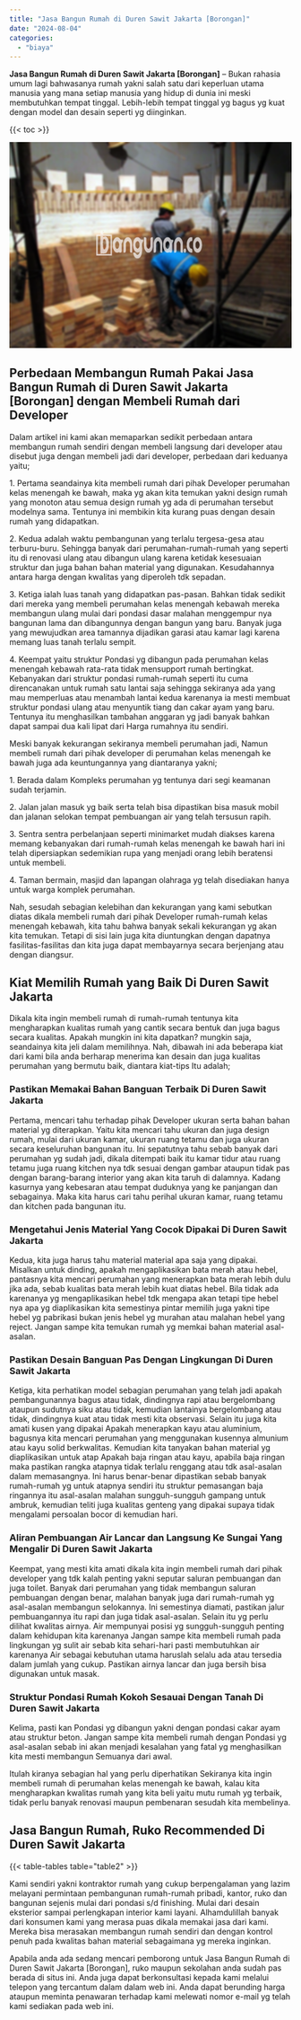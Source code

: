 ```yaml
---
title: "Jasa Bangun Rumah di Duren Sawit Jakarta [Borongan]"
date: "2024-08-04"
categories: 
  - "biaya"
---
```


**Jasa Bangun Rumah di Duren Sawit Jakarta \[Borongan\]** – Bukan rahasia umum lagi bahwasanya rumah yakni salah satu dari keperluan utama manusia yang mana setiap manusia yang hidup di dunia ini meski membutuhkan tempat tinggal. Lebih-lebih tempat tinggal yg bagus yg kuat dengan model dan desain seperti yg diinginkan.

{{< toc >}}

![Jasa Bangun Rumah di Duren Sawit Jakarta [Borongan]](/images/borong-bangunan-15.png)

## Perbedaan Membangun Rumah Pakai Jasa Bangun Rumah di Duren Sawit Jakarta \[Borongan\] dengan Membeli Rumah dari Developer

Dalam artikel ini kami akan memaparkan sedikit perbedaan antara membangun rumah sendiri dengan membeli langsung dari developer atau disebut juga dengan membeli jadi dari developer, perbedaan dari keduanya yaitu;

1\. Pertama seandainya kita membeli rumah dari pihak Developer perumahan kelas menengah ke bawah, maka yg akan kita temukan yakni design rumah yang monoton atau semua design rumah yg ada di perumahan tersebut modelnya sama. Tentunya ini membikin kita kurang puas dengan desain rumah yang didapatkan.

2\. Kedua adalah waktu pembangunan yang terlalu tergesa-gesa atau terburu-buru. Sehingga banyak dari perumahan-rumah-rumah yang seperti itu di renovasi ulang atau dibangun ulang karena ketidak kesesuaian struktur dan juga bahan bahan material yang digunakan. Kesudahannya antara harga dengan kwalitas yang diperoleh tdk sepadan.

3\. Ketiga ialah luas tanah yang didapatkan pas-pasan. Bahkan tidak sedikit dari mereka yang membeli perumahan kelas menengah kebawah mereka membangun ulang mulai dari pondasi dasar malahan menggempur nya bangunan lama dan dibangunnya dengan bangun yang baru. Banyak juga yang mewujudkan area tamannya dijadikan garasi atau kamar lagi karena memang luas tanah terlalu sempit.

4\. Keempat yaitu struktur Pondasi yg dibangun pada perumahan kelas menengah kebawah rata-rata tidak mensupport rumah bertingkat. Kebanyakan dari struktur pondasi rumah-rumah seperti itu cuma direncanakan untuk rumah satu lantai saja sehingga sekiranya ada yang mau memperluas atau menambah lantai kedua karenanya ia mesti membuat struktur pondasi ulang atau menyuntik tiang dan cakar ayam yang baru. Tentunya itu menghasilkan tambahan anggaran yg jadi banyak bahkan dapat sampai dua kali lipat dari Harga rumahnya itu sendiri.

Meski banyak kekurangan sekiranya membeli perumahan jadi, Namun membeli rumah dari pihak developer di perumahan kelas menengah ke bawah juga ada keuntungannya yang diantaranya yakni;

1\. Berada dalam Kompleks perumahan yg tentunya dari segi keamanan sudah terjamin.

2\. Jalan jalan masuk yg baik serta telah bisa dipastikan bisa masuk mobil dan jalanan selokan tempat pembuangan air yang telah tersusun rapih.

3\. Sentra sentra perbelanjaan seperti minimarket mudah diakses karena memang kebanyakan dari rumah-rumah kelas menengah ke bawah hari ini telah dipersiapkan sedemikian rupa yang menjadi orang lebih beratensi untuk membeli.

4\. Taman bermain, masjid dan lapangan olahraga yg telah disediakan hanya untuk warga komplek perumahan.

Nah, sesudah sebagian kelebihan dan kekurangan yang kami sebutkan diatas dikala membeli rumah dari pihak Developer rumah-rumah kelas menengah kebawah, kita tahu bahwa banyak sekali kekurangan yg akan kita temukan. Tetapi di sisi lain juga kita diuntungkan dengan dapatnya fasilitas-fasilitas dan kita juga dapat membayarnya secara berjenjang atau dengan diangsur.

## Kiat Memilih Rumah yang Baik Di Duren Sawit Jakarta

Dikala kita ingin membeli rumah di rumah-rumah tentunya kita mengharapkan kualitas rumah yang cantik secara bentuk dan juga bagus secara kualitas. Apakah mungkin ini kita dapatkan? mungkin saja, seandainya kita jeli dalam memilihnya. Nah, dibawah ini ada beberapa kiat dari kami bila anda berharap menerima kan desain dan juga kualitas perumahan yang bermutu baik, diantara kiat-tips Itu adalah;

### Pastikan Memakai Bahan Banguan Terbaik Di Duren Sawit Jakarta

Pertama, mencari tahu terhadap pihak Developer ukuran serta bahan bahan material yg diterapkan. Yaitu kita mencari tahu ukuran dan juga design rumah, mulai dari ukuran kamar, ukuran ruang tetamu dan juga ukuran secara keseluruhan bangunan itu. Ini sepatutnya tahu sebab banyak dari perumahan yg sudah jadi, dikala ditempati baik itu kamar tidur atau ruang tetamu juga ruang kitchen nya tdk sesuai dengan gambar ataupun tidak pas dengan barang-barang interior yang akan kita taruh di dalamnya. Kadang kasurnya yang kebesaran atau tempat duduknya yang ke panjangan dan sebagainya. Maka kita harus cari tahu perihal ukuran kamar, ruang tetamu dan kitchen pada bangunan itu.

### Mengetahui Jenis Material Yang Cocok Dipakai Di Duren Sawit Jakarta

Kedua, kita juga harus tahu material material apa saja yang dipakai. Misalkan untuk dinding, apakah mengaplikasikan bata merah atau hebel, pantasnya kita mencari perumahan yang menerapkan bata merah lebih dulu jika ada, sebab kualitas bata merah lebih kuat diatas hebel. Bila tidak ada karenanya yg mengaplikasikan hebel tdk mengapa akan tetapi tipe hebel nya apa yg diaplikasikan kita semestinya pintar memilih juga yakni tipe hebel yg pabrikasi bukan jenis hebel yg murahan atau malahan hebel yang reject. Jangan sampe kita temukan rumah yg memkai bahan material asal-asalan.

### Pastikan Desain Banguan Pas Dengan Lingkungan Di Duren Sawit Jakarta

Ketiga, kita perhatikan model sebagian perumahan yang telah jadi apakah pembangunannya bagus atau tidak, dindingnya rapi atau bergelombang ataupun sudutnya siku atau tidak, kemudian lantainya bergelombang atau tidak, dindingnya kuat atau tidak mesti kita observasi. Selain itu juga kita amati kusen yang dipakai Apakah menerapkan kayu atau aluminium, bagusnya kita mencari perumahan yang menggunakan kusennya almunium atau kayu solid berkwalitas. Kemudian kita tanyakan bahan material yg diaplikasikan untuk atap Apakah baja ringan atau kayu, apabila baja ringan maka pastikan rangka atapnya tidak terlalu renggang atau tdk asal-asalan dalam memasangnya. Ini harus benar-benar dipastikan sebab banyak rumah-rumah yg untuk atapnya sendiri itu struktur pemasangan baja ringannya itu asal-asalan malahan sungguh-sungguh gampang untuk ambruk, kemudian teliti juga kualitas genteng yang dipakai supaya tidak mengalami persoalan bocor di kemudian hari.

### Aliran Pembuangan Air Lancar dan Langsung Ke Sungai Yang Mengalir Di Duren Sawit Jakarta

Keempat, yang mesti kita amati dikala kita ingin membeli rumah dari pihak developer yang tdk kalah penting yakni seputar saluran pembuangan dan juga toilet. Banyak dari perumahan yang tidak membangun saluran pembuangan dengan benar, malahan banyak juga dari rumah-rumah yg asal-asalan membangun selokannya. Ini semestinya diamati, pastikan jalur pembuangannya itu rapi dan juga tidak asal-asalan. Selain itu yg perlu dilihat kwalitas airnya. Air mempunyai posisi yg sungguh-sungguh penting dalam kehidupan kita karenanya Jangan sampe kita membeli rumah pada lingkungan yg sulit air sebab kita sehari-hari pasti membutuhkan air karenanya Air sebagai kebutuhan utama haruslah selalu ada atau tersedia dalam jumlah yang cukup. Pastikan airnya lancar dan juga bersih bisa digunakan untuk masak.

### Struktur Pondasi Rumah Kokoh Sesauai Dengan Tanah Di Duren Sawit Jakarta

Kelima, pasti kan Pondasi yg dibangun yakni dengan pondasi cakar ayam atau struktur beton. Jangan sampe kita membeli rumah dengan Pondasi yg asal-asalan sebab ini akan menjadi kesalahan yang fatal yg menghasilkan kita mesti membangun Semuanya dari awal.

Itulah kiranya sebagian hal yang perlu diperhatikan Sekiranya kita ingin membeli rumah di perumahan kelas menengah ke bawah, kalau kita mengharapkan kwalitas rumah yang kita beli yaitu mutu rumah yg terbaik, tidak perlu banyak renovasi maupun pembenaran sesudah kita membelinya.

## Jasa Bangun Rumah, Ruko Recommended Di Duren Sawit Jakarta

{{< table-tables table="table2" >}}

Kami sendiri yakni kontraktor rumah yang cukup berpengalaman yang lazim melayani permintaan pembangunan rumah-rumah pribadi, kantor, ruko dan bangunan sejenis mulai dari pondasi s/d finishing. Mulai dari desain eksterior sampai perlengkapan interior kami layani. Alhamdulillah banyak dari konsumen kami yang merasa puas dikala memakai jasa dari kami. Mereka bisa merasakan membangun rumah sendiri dan dengan kontrol penuh pada kwalitas bahan material sebagaimana yg mereka inginkan.

Apabila anda ada sedang mencari pemborong untuk Jasa Bangun Rumah di Duren Sawit Jakarta \[Borongan\], ruko maupun sekolahan anda sudah pas berada di situs ini. Anda juga dapat berkonsultasi kepada kami melalui telepon yang tercantum dalam dalam web ini. Anda dapat berunding harga ataupun meminta penawaran terhadap kami melewati nomor e-mail yg telah kami sediakan pada web ini.

